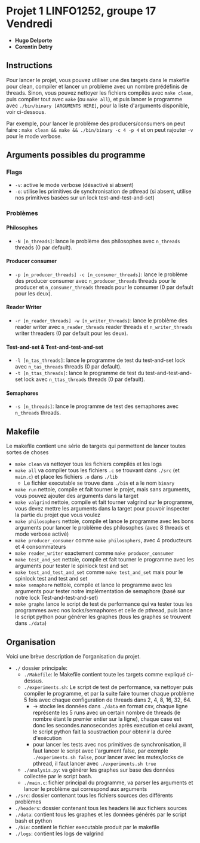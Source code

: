 # Projet 1 LINFO1252, groupe 17 Vendredi
- **Hugo Delporte**
- **Corentin Detry**

## Instructions
Pour lancer le projet, vous pouvez utiliser une des targets dans le makefile pour clean, compiler et lancer un problème avec un nombre prédéfinis de threads.
Sinon, vous pouvez nettoyer les fichiers compilés avec `make clean`, puis compiler tout avec `make` (ou `make all`), et puis lancer le programme avec `./bin/binary [ARGUMENTS HERE]`, pour la liste d'arguments disponible, voir ci-dessous.

Par exemple, pour lancer le problème des producers/consumers on peut faire : `make clean && make && ./bin/binary -c 4 -p 4` et on peut rajouter `-v` pour le mode verbose.

## Arguments possibles du programme
### Flags
- `-v`: active le mode verbose (désactivé si absent)
- `-o`: utilise les primitives de synchronisation de pthread (si absent, utilise nos primitives basées sur un lock test-and-test-and-set)
### Problèmes
#### Philosophes
- `-N [n_threads]`: lance le problème des philosophes avec `n_threads` threads (0 par default).
#### Producer consumer
- `-p [n_producer_threads] -c [n_consumer_threads]`: lance le problème des producer consumer avec `n_producer_threads` threads pour le producer et `n_consumer_threads` threads pour le consumer (0 par default pour les deux).
#### Reader Writer
- `-r [n_reader_threads] -w [n_writer_threads]`: lance le problème des reader writer avec `n_reader_threads` reader threads et `n_writer_threads` writer threaders (0 par default pour les deux).
#### Test-and-set & Test-and-test-and-set
- `-l [n_tas_threads]`: lance le programme de test du test-and-set lock avec `n_tas_threads` threads (0 par default).
- `-t [n_ttas_threads]`: lance le programme de test du test-and-test-and-set lock avec `n_ttas_threads` threads (0 par default).
#### Semaphores
- `-s [n_threads]`: lance le programme de test des semaphores avec `n_threads` threads.

## Makefile
Le makefile contient une série de targets qui permettent de lancer toutes sortes de choses
- `make clean` va nettoyer tous les fichiers compilés et les logs
- `make all` va compiler tous les fichiers `.c` se trouvant dans `./src` (et `main.c`) et place les fichiers `.o` dans `./lib`
  - Le fichier executable se trouve dans `./bin` et a le nom `binary`
- `make run` nettoie, compile et fait tourner le projet, mais sans arguments, vous pouvez ajouter des arguments dans la target
- `make valgrind` nettoie, compile et fait tourner valgrind sur le programme, vous devez mettre les arguments dans la target pour pouvoir inspecter la partie du projet que vous voulez
- `make philosophers` nettoie, compile et lance le programme avec les bons arguments pour lancer le problème des philosophes (avec 8 threads et mode verbose activé)
- `make producer_consumer` comme `make philosophers`, avec 4 producteurs et 4 consommateurs
- `make reader_writer` exactement comme `make producer_consumer`
- `make test_and_set` nettoie, compile et fait tourner le programme avec les arguments pour tester le spinlock test and set
- `make test_and_test_and_set` comme `make test_and_set` mais pour le spinlock test and test and set
- `make semaphore` nettoie, compile et lance le programme avec les arguments pour tester notre implémentation de semaphore (basé sur notre lock Test-and-test-and-set)
- `make graphs` lance le script de test de performance qui va tester tous les programmes avec nos locks/semaphores et celle de pthread, puis lance le script python pour générer les graphes (tous les graphes se trouvent dans `./data`)

## Organisation
Voici une brève description de l'organisation du projet.

- `./` dossier principale:
    - `./Makefile`: le Makefile contient toute les targets comme expliqué ci-dessus.
    - `./experiments.sh`: Le script de test de performance, va nettoyer puis compiler le programme, et par la suite faire tourner chaque problème 5 fois avec chaque configuration de threads dans 2, 4, 8, 16, 32, 64.
        - -> stocke les données dans `./data` en format csv, chaque ligne représente les 5 runs avec un certain nombre de threads (le nombre étant le premier entier sur la ligne), chaque case est donc les secondes.nanosecondes après execution et celui avant, le script python fait la soustraction pour obtenir la durée d'exécution
        - pour lancer les tests avec nos primitives de synchronisation, il faut lancer le script avec l'argument false, par exemple `./experiments.sh false`, pour lancer avec les mutex/locks de pthread, il faut lancer avec `./experiments.sh true`
    - `./analysis.py`: va générer les graphes sur base des données collectée par le script bash.
    - `./main.c`: fichier principal du programme, va parser les arguments et lancer le problème qui correspond aux arguments
- `./src`: dossier contenant tous les fichiers sources des différents problèmes
- `./headers`: dossier contenant tous les headers lié aux fichiers sources
- `./data`: contient tous les graphes et les données générés par le script bash et python
- `./bin`: contient le fichier executable produit par le makefile
- `./logs`: contient les logs de valgrind

